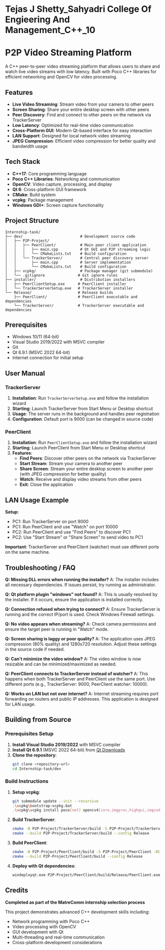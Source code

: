 # Tejas J Shetty_Sahyadri College Of Engieering And Management_C++_10

# P2P Video Streaming Platform

A C++ peer-to-peer video streaming platform that allows users to share and watch live video streams with low latency. Built with Poco C++ libraries for efficient networking and OpenCV for video processing.

## Features

- **Live Video Streaming**: Stream video from your camera to other peers
- **Screen Sharing**: Share your entire desktop screen with other peers
- **Peer Discovery**: Find and connect to other peers on the network via TrackerServer
- **Low Latency**: Optimized for real-time video communication
- **Cross-Platform GUI**: Modern Qt-based interface for easy interaction
- **LAN Support**: Designed for local network video streaming
- **JPEG Compression**: Efficient video compression for better quality and bandwidth usage

## Tech Stack

- **C++17**: Core programming language
- **Poco C++ Libraries**: Networking and communication
- **OpenCV**: Video capture, processing, and display
- **Qt 6**: Cross-platform GUI framework
- **CMake**: Build system
- **vcpkg**: Package management
- **Windows GDI+**: Screen capture functionality

## Project Structure

```
Internship-task/
├── dev/                          # Development source code
│   ├── P2P-Project/
│   │   ├── PeerClient/           # Main peer client application
│   │   │   ├── main.cpp          # Qt GUI and P2P streaming logic
│   │   │   └── CMakeLists.txt    # Build configuration
│   │   └── TrackerServer/        # Central peer discovery server
│   │       ├── main.cpp          # Server implementation
│   │       └── CMakeLists.txt    # Build configuration
│   ├── vcpkg/                    # Package manager (git submodule)
│   └── .gitignore               # Git ignore rules
├── installer/                    # Distribution installers
│   ├── PeerClientSetup.exe      # PeerClient installer
│   └── TrackerServerSetup.exe   # TrackerServer installer
└── Release/                     # Release builds
    ├── PeerClient/              # PeerClient executable and dependencies
    └── TrackerServer/           # TrackerServer executable and dependencies
```

## Prerequisites

- Windows 10/11 (64-bit)
- Visual Studio 2019/2022 with MSVC compiler
- Git
- Qt 6.9.1 (MSVC 2022 64-bit)
- Internet connection for initial setup

## User Manual

### TrackerServer

1. **Installation**: Run `TrackerServerSetup.exe` and follow the installation wizard
2. **Starting**: Launch TrackerServer from Start Menu or Desktop shortcut
3. **Usage**: The server runs in the background and handles peer registration
4. **Configuration**: Default port is 9000 (can be changed in source code)

### PeerClient

1. **Installation**: Run `PeerClientSetup.exe` and follow the installation wizard
2. **Starting**: Launch PeerClient from Start Menu or Desktop shortcut
3. **Features**:
   - **Find Peers**: Discover other peers on the network via TrackerServer
   - **Start Stream**: Stream your camera to another peer
   - **Share Screen**: Stream your entire desktop screen to another peer (with JPEG compression for better quality)
   - **Watch**: Receive and display video streams from other peers
   - **Exit**: Close the application

## LAN Usage Example

**Setup**:
- PC1: Run TrackerServer on port 9000
- PC1: Run PeerClient and use "Watch" on port 10000
- PC2: Run PeerClient and use "Find Peers" to discover PC1
- PC2: Use "Start Stream" or "Share Screen" to send video to PC1

**Important**: TrackerServer and PeerClient (watcher) must use different ports on the same machine.

## Troubleshooting / FAQ

**Q: Missing DLL errors when running the installer?**
A: The installer includes all necessary dependencies. If issues persist, try running as administrator.

**Q: Qt platform plugin "windows" not found?**
A: This is usually resolved by the installer. If it occurs, ensure the application is installed correctly.

**Q: Connection refused when trying to connect?**
A: Ensure TrackerServer is running and the correct IP/port is used. Check Windows Firewall settings.

**Q: No video appears when streaming?**
A: Check camera permissions and ensure the target peer is running in "Watch" mode.

**Q: Screen sharing is laggy or poor quality?**
A: The application uses JPEG compression (80% quality) and 1280x720 resolution. Adjust these settings in the source code if needed.

**Q: Can't minimize the video window?**
A: The video window is now resizable and can be minimized/maximized as needed.

**Q: PeerClient connects to TrackerServer instead of watcher?**
A: This happens when both TrackerServer and PeerClient use the same port. Use different ports (e.g., TrackerServer: 9000, PeerClient watcher: 10000).

**Q: Works on LAN but not over internet?**
A: Internet streaming requires port forwarding on routers and public IP addresses. This application is designed for LAN usage.

## Building from Source

### Prerequisites Setup

1. **Install Visual Studio 2019/2022** with MSVC compiler
2. **Install Qt 6.9.1** (MSVC 2022 64-bit) from [Qt Downloads](https://www.qt.io/download)
3. **Clone the repository**:
   ```bash
   git clone <repository-url>
   cd Internship-task/dev
   ```

### Build Instructions

1. **Setup vcpkg**:
   ```bash
   git submodule update --init --recursive
   .\vcpkg\bootstrap-vcpkg.bat
   .\vcpkg\vcpkg install poco[net] opencv4[core,imgproc,highgui,imgcodecs]
   ```

2. **Build TrackerServer**:
   ```bash
   cmake -B P2P-Project/TrackerServer/build -S P2P-Project/TrackerServer -DCMAKE_TOOLCHAIN_FILE=./vcpkg/scripts/buildsystems/vcpkg.cmake
   cmake --build P2P-Project/TrackerServer/build --config Release
   ```

3. **Build PeerClient**:
   ```bash
   cmake -B P2P-Project/PeerClient/build -S P2P-Project/PeerClient -DCMAKE_TOOLCHAIN_FILE=./vcpkg/scripts/buildsystems/vcpkg.cmake
   cmake --build P2P-Project/PeerClient/build --config Release
   ```

4. **Deploy with Qt dependencies**:
   ```bash
   windeployqt.exe P2P-Project/PeerClient/build/Release/PeerClient.exe
   ```

## Credits

**Completed as part of the MatreComm internship selection process**

This project demonstrates advanced C++ development skills including:
- Network programming with Poco C++
- Video processing with OpenCV
- GUI development with Qt
- Multi-threading and real-time communication
- Cross-platform development considerations


